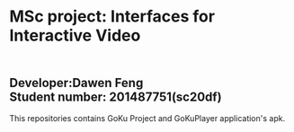 # MSc project: Interfaces for Interactive Video 
## <br/>Developer:Dawen Feng</br> Student number: 201487751(sc20df)
This repositories contains GoKu Project and GoKuPlayer application's apk.
